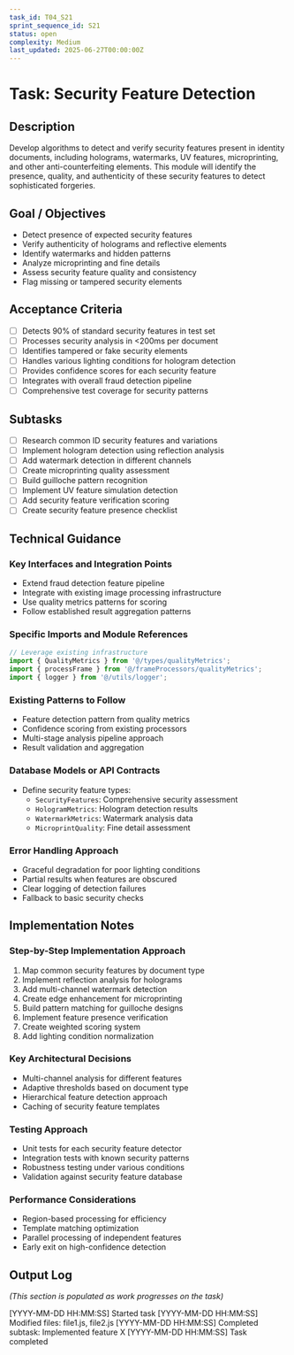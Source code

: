 ```yaml
---
task_id: T04_S21
sprint_sequence_id: S21
status: open
complexity: Medium
last_updated: 2025-06-27T00:00:00Z
---
```


# Task: Security Feature Detection

## Description
Develop algorithms to detect and verify security features present in identity documents, including holograms, watermarks, UV features, microprinting, and other anti-counterfeiting elements. This module will identify the presence, quality, and authenticity of these security features to detect sophisticated forgeries.

## Goal / Objectives
- Detect presence of expected security features
- Verify authenticity of holograms and reflective elements
- Identify watermarks and hidden patterns
- Analyze microprinting and fine details
- Assess security feature quality and consistency
- Flag missing or tampered security elements

## Acceptance Criteria
- [ ] Detects 90% of standard security features in test set
- [ ] Processes security analysis in <200ms per document
- [ ] Identifies tampered or fake security elements
- [ ] Handles various lighting conditions for hologram detection
- [ ] Provides confidence scores for each security feature
- [ ] Integrates with overall fraud detection pipeline
- [ ] Comprehensive test coverage for security patterns

## Subtasks
- [ ] Research common ID security features and variations
- [ ] Implement hologram detection using reflection analysis
- [ ] Add watermark detection in different channels
- [ ] Create microprinting quality assessment
- [ ] Build guilloche pattern recognition
- [ ] Implement UV feature simulation detection
- [ ] Add security feature verification scoring
- [ ] Create security feature presence checklist

## Technical Guidance

### Key Interfaces and Integration Points
- Extend fraud detection feature pipeline
- Integrate with existing image processing infrastructure
- Use quality metrics patterns for scoring
- Follow established result aggregation patterns

### Specific Imports and Module References
```typescript
// Leverage existing infrastructure
import { QualityMetrics } from '@/types/qualityMetrics';
import { processFrame } from '@/frameProcessors/qualityMetrics';
import { logger } from '@/utils/logger';
```

### Existing Patterns to Follow
- Feature detection pattern from quality metrics
- Confidence scoring from existing processors
- Multi-stage analysis pipeline approach
- Result validation and aggregation

### Database Models or API Contracts
- Define security feature types:
  - `SecurityFeatures`: Comprehensive security assessment
  - `HologramMetrics`: Hologram detection results
  - `WatermarkMetrics`: Watermark analysis data
  - `MicroprintQuality`: Fine detail assessment

### Error Handling Approach
- Graceful degradation for poor lighting conditions
- Partial results when features are obscured
- Clear logging of detection failures
- Fallback to basic security checks

## Implementation Notes

### Step-by-Step Implementation Approach
1. Map common security features by document type
2. Implement reflection analysis for holograms
3. Add multi-channel watermark detection
4. Create edge enhancement for microprinting
5. Build pattern matching for guilloche designs
6. Implement feature presence verification
7. Create weighted scoring system
8. Add lighting condition normalization

### Key Architectural Decisions
- Multi-channel analysis for different features
- Adaptive thresholds based on document type
- Hierarchical feature detection approach
- Caching of security feature templates

### Testing Approach
- Unit tests for each security feature detector
- Integration tests with known security patterns
- Robustness testing under various conditions
- Validation against security feature database

### Performance Considerations
- Region-based processing for efficiency
- Template matching optimization
- Parallel processing of independent features
- Early exit on high-confidence detection

## Output Log
*(This section is populated as work progresses on the task)*

[YYYY-MM-DD HH:MM:SS] Started task
[YYYY-MM-DD HH:MM:SS] Modified files: file1.js, file2.js
[YYYY-MM-DD HH:MM:SS] Completed subtask: Implemented feature X
[YYYY-MM-DD HH:MM:SS] Task completed